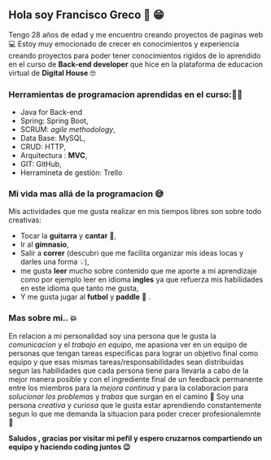 ## Hola soy Francisco Greco 👋 😁
Tengo 28 años de edad y me encuentro creando proyectos de paginas web 💻
Estoy muy emocionado de crecer en conocimientos y experiencia creando proyectos para poder tener conocimientos rigidos de lo aprendido en el curso de **Back-end developer** que hice en la plataforma de educacion virtual de **Digital House** 🤓
### Herramientas de programacion aprendidas en el curso:👨‍💻
- Java for Back-end
- Spring: Spring Boot, 
- SCRUM: _agile methodology_,
- Data Base: MySQL,
- CRUD: HTTP,
- Arquitectura : **MVC**,
- GIT: GitHub,
- Herramineta de gestión: Trello
  
### Mi vida mas allá de la programacion 😅
Mis actividades que me gusta realizar en mis tiempos libres son sobre todo creativas:
- Tocar la **guitarra** y **cantar** 🙊,
 - Ir al **gimnasio**,
  - Salir a **correr** (descubri que me facilita organizar mis ideas locas y darles una forma 💡),
   - me gusta **leer** mucho sobre contenido que me aporte a mi aprendizaje como por ejemplo leer en idioma **ingles** ya que refuerza mis habilidades en este idioma que tanto me gusta,
   - Y me gusta jugar al **futbol** y **paddle**  🎾 .

   ### Mas sobre mi.. 💥
   En relacion a mi personalidad soy una persona que le gusta la _comunicacion_ y el _trabajo en equipo_, me apasiona ver en un equipo de personas que tengan tareas especificas para lograr un objetivo final como equipo y que esas mismas tareas/responsabilidades sean distribuidas segun las habilidades que cada persona tiene para llevarla a cabo de la mejor manera posible y con el ingrediente final de un feedback permanente entre los miembros para la _mejora continua_ y para la colaboracion para _solucionar los problemas_ y _trabas_ que surgan en el camino 🔧
  Soy una persona _creativa_ y _curiosa_ que le gusta estar aprendiendo constantemente segun lo que me demanda la situacion para poder crecer profesionalemnte 📖

  **Saludos , gracias por visitar mi pefil y espero cruzarnos compartiendo un equipo y haciendo coding juntos 😉**

  



<!--
**franciscogreco96/franciscogreco96** is a ✨ _special_ ✨ repository because its `README.md` (this file) appears on your GitHub profile.

Here are some ideas to get you started:

- 🔭 I’m currently working on ...
- 🌱 I’m currently learning ...
- 👯 I’m looking to collaborate on ...
- 🤔 I’m looking for help with ...
- 💬 Ask me about ...
- 📫 How to reach me: ...
- 😄 Pronouns: ...
- ⚡ Fun fact: ...
-->
